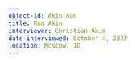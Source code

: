 ```yaml
---
object-id: Akin_Ron
title: Ron Akin
interviewer: Christian Akin
date-interviewed: October 4, 2022
location: Moscow, ID
---
```

